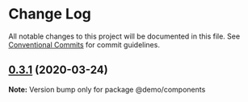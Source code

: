 # Change Log

All notable changes to this project will be documented in this file.
See [Conventional Commits](https://conventionalcommits.org) for commit guidelines.

## [0.3.1](https://github.com/petermikitsh/storybook-version-example/compare/v0.3.0...v0.3.1) (2020-03-24)

**Note:** Version bump only for package @demo/components

